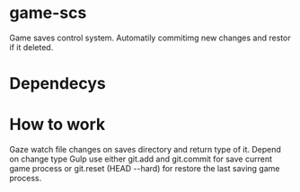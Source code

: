 # game-scs
Game saves control system. Automatily commitimg new changes and restor if it deleted.

# Dependecys

# How to work
Gaze watch file changes on saves directory and return type of it.
Depend on change type Gulp use either git.add and git.commit for save current game process or git.reset (HEAD --hard) for restore the last saving game process.
